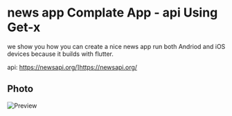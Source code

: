 # news app Complate App - api Using Get-x


we show you how you can create a nice news app
run both Andriod and iOS devices because it builds with flutter.

api: https://newsapi.org/]https://newsapi.org/
## Photo
![Preview](/171.png)
